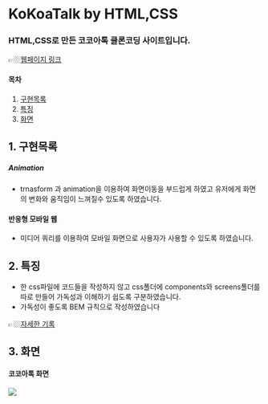 # KoKoaTalk by HTML,CSS

### HTML,CSS로 만든 코코아톡 클론코딩 사이트입니다. 
👉🏼[웹페이지 링크](https://wlals2997.github.io/kokoatalk-clone/)

#### 목차
1. [구현목록](#1-%EA%B5%AC%ED%98%84%EB%AA%A9%EB%A1%9D)
2. [특징](#2-%ED%8A%B9%EC%A7%95)
3. [화면](#3-%ED%99%94%EB%A9%B4)


## 1. 구현목록
##### Animation
* trnasform 과 animation을 이용하여 화면이동을 부드럽게 하였고 유저에게 화면의 변화와 움직임이 느껴질수 있도록 하였습니다.

#### 반응형 모바일 웹
- 미디어 쿼리를 이용하여 모바일 화면으로 사용자가 사용할 수 있도록 하였습니다.

## 2. 특징
- 한 css파일에 코드들을 작성하지 않고 css폴더에 components와 screens폴더를 따로 만들어 가독성과 이해하기 쉽도록 구분하였습니다.
- 가독성이 좋도록 BEM 규칙으로 작성하였습니다

👉🏼[자세한 기록](https://www.notion.so/1-57221c78136a469d87977854f48a7f3a)

## 3. 화면
#### 코코아톡 화면
<img src="https://postfiles.pstatic.net/MjAyMjAzMDZfMjcy/MDAxNjQ2NTU4ODM2ODUy.0BvgE6eJnw9dFBqJDwuldXT9SUJqErj-6ACZ8mL6kaAg.S_wPePlXko5Z4fYljfbNPbioW6HZnmIdOrD1xnjM27sg.GIF.wlals2997/%EC%BD%94%EC%BD%94%EC%95%84%ED%86%A1.gif?type=w966">

